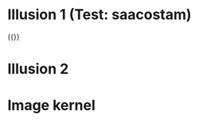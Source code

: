 # Illusion 1 (Test: saacostam)

{{<p5-iframe ver="1.4.2" sketch="/sketches/illusions/SteppingFeet.js" lib1="https://cdnjs.cloudflare.com/ajax/libs/p5.js/1.4.2/p5.min.js" lib2="https://cdnjs.cloudflare.com/ajax/libs/p5.js/1.4.2/addons/p5.sound.min.js.map" width="400" height="250">}}

# Illusion 2

# Image kernel
